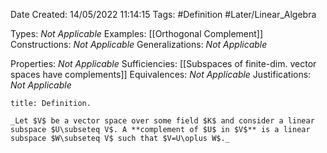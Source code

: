 <div class="topSpace"></div>

Date Created: 14/05/2022 11:14:15
Tags: #Definition #Later/Linear_Algebra

Types: _Not Applicable_
Examples: [[Orthogonal Complement]]
Constructions: _Not Applicable_
Generalizations: _Not Applicable_

Properties: _Not Applicable_
Sufficiencies: [[Subspaces of finite-dim. vector spaces have complements]]
Equivalences: _Not Applicable_
Justifications: _Not Applicable_

``` ad-Definition
title: Definition.

_Let $V$ be a vector space over some field $K$ and consider a linear subspace $U\subseteq V$. A **complement of $U$ in $V$** is a linear subspace $W\subseteq V$ such that $V=U\oplus W$._

```
